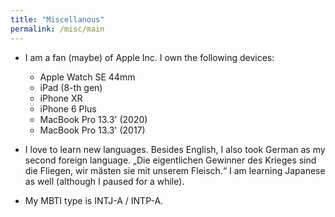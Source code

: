 ```yaml
---
title: "Miscellanous"
permalink: /misc/main
---
```


* I am a fan (maybe) of Apple Inc. I own the following devices:

  * Apple Watch SE 44mm
  * iPad (8-th gen)
  * iPhone XR
  * iPhone 6 Plus
  * MacBook Pro 13.3' (2020)
  * MacBook Pro 13.3' (2017)

* I love to learn new languages. Besides English, I also took German as my second foreign language. „Die eigentlichen Gewinner des Krieges sind die Fliegen, wir mästen sie mit unserem Fleisch.“ I am learning Japanese as well (although I paused for a while).

* My MBTI type is INTJ-A / INTP-A.
